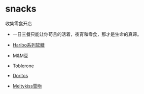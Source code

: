 # snacks
收集零食开店

+ 一日三餐只能让你苟且的活着，夜宵和零食，那才是生命的真谛。

+ [Haribo系列软糖](http://www.zhihu.com/question/20690992)
+ M&M豆
+ Toblerone
+ [Doritos](http://www.zhihu.com/question/26853535)
+ [Meltykiss雪吻](http://www.zhihu.com/question/22610541)
